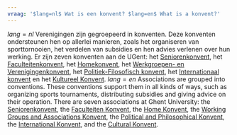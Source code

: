 ```yaml
---
vraag: '$lang=nl$ Wat is een konvent? $lang=en$ What is a konvent?'
---
```

$lang=nl$
Verenigingen zijn gegroepeerd in konventen. Deze konventen ondersteunen hen op allerlei manieren, zoals het organiseren van sporttornooien, het verdelen van subsidies en hen advies verlenen over hun werking. Er zijn zeven konventen aan de UGent: het <a href='https://skghendt.be/index/'>Seniorenkonvent</a>, het <a href='https://fkgent.be/'>Faculteitenkonvent</a>, het <a href='http://www.homekonvent.be/'>Homekonvent</a>, het <a href='https://wvk.ugent.be/'>Werkgroepen- en Verenigingenkonvent</a>, het <a href='https://pfk.ugent.be/'>Politiek-Filosofisch konvent</a>, het <a href='https://internationaalkonv.wixsite.com/internationalkonvent'>Internationaal konvent</a> en het <a href='http://www.student.ugent.be/kultkcentraal/'>Kultureel Konvent</a>.
$lang=en$
Associations are grouped into conventions. These conventions support them in all kinds of ways, such as organizing sports tournaments, distributing subsidies and giving advice on their operation. There are seven associations at Ghent University: the <a href='https://skghendt.be/index/'>Seniorenkonvent</a>, the <a href='https://fkgent.be/'>Faculteiten Konvent</a>, the <a href='http://www.homekonvent.be/'>Home Konvent</a>, the <a href='https://wvk.ugent.be/'>Working Groups and Associations Konvent</a>, the <a href='https://pfk.ugent.be/'>Political and Philosophical Konvent</a>, the <a href='https://internationaalkonv.wixsite.com/internationalkonvent'>International Konvent</a>, and the <a href='http://www.student.ugent.be/kultkcentraal/'>Cultural Konvent</a>.
